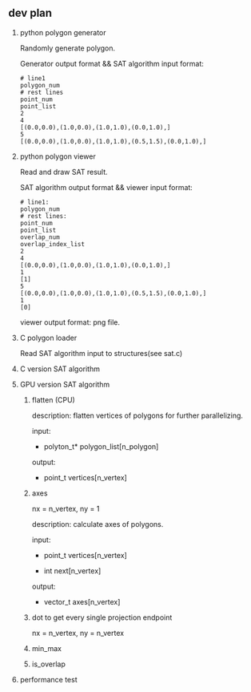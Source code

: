 ## dev plan

1. python polygon generator
   
    Randomly generate polygon.
   
    Generator output format && SAT algorithm input format:
   
   ```
   # line1
   polygon_num
   # rest lines
   point_num
   point_list
   2
   4
   [(0.0,0.0),(1.0,0.0),(1.0,1.0),(0.0,1.0),]
   5
   [(0.0,0.0),(1.0,0.0),(1.0,1.0),(0.5,1.5),(0.0,1.0),]
   ```

2. python polygon viewer
   
    Read and draw SAT result.
   
    SAT algorithm output format && viewer input format:
   
   ```
   # line1:
   polygon_num
   # rest lines:
   point_num
   point_list
   overlap_num
   overlap_index_list
   2
   4
   [(0.0,0.0),(1.0,0.0),(1.0,1.0),(0.0,1.0),]
   1
   [1]
   5
   [(0.0,0.0),(1.0,0.0),(1.0,1.0),(0.5,1.5),(0.0,1.0),]
   1
   [0]
   ```
   
    viewer output format: png file.

3. C polygon loader
   
    Read SAT algorithm input to structures(see sat.c)

4. C version SAT algorithm

5. GPU version SAT algorithm
   
   1. flatten (CPU)
      
      description: flatten vertices of polygons for further parallelizing.
      
      input: 
      
      - polyton_t* polygon_list[n_polygon]
      
      output: 
      
      - point_t vertices[n_vertex]
   
   2. axes
      
      nx = n_vertex, ny = 1
      
      description: calculate axes of polygons.
      
      input: 
      
      - point_t vertices[n_vertex]
      
      - int next[n_vertex]
      
      output:
      
      - vector_t axes[n_vertex]
   
   3. dot to get every single projection endpoint
      
      nx = n_vertex, ny = n_vertex
      
      
   
   4. min_max
   
   5. is_overlap

6. performance test
